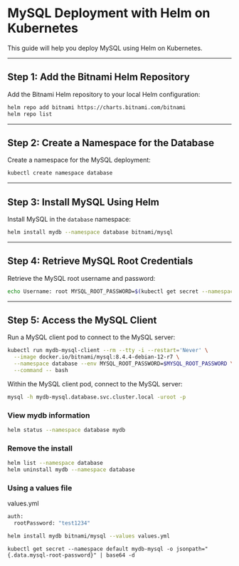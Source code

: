 # MySQL Deployment with Helm on Kubernetes

This guide will help you deploy MySQL using Helm on Kubernetes.

---

## Step 1: Add the Bitnami Helm Repository

Add the Bitnami Helm repository to your local Helm configuration:

```sh
helm repo add bitnami https://charts.bitnami.com/bitnami
helm repo list
```

---

## Step 2: Create a Namespace for the Database

Create a namespace for the MySQL deployment:

```sh
kubectl create namespace database
```

---

## Step 3: Install MySQL Using Helm

Install MySQL in the `database` namespace:

```sh
helm install mydb --namespace database bitnami/mysql
```

---

## Step 4: Retrieve MySQL Root Credentials

Retrieve the MySQL root username and password:

```sh
echo Username: root MYSQL_ROOT_PASSWORD=$(kubectl get secret --namespace database mydb-mysql -o jsonpath="{.data.mysql-root-password}" | base64 -d)
```

---

## Step 5: Access the MySQL Client

Run a MySQL client pod to connect to the MySQL server:

```sh
kubectl run mydb-mysql-client --rm --tty -i --restart='Never' \
  --image docker.io/bitnami/mysql:8.4.4-debian-12-r7 \
  --namespace database --env MYSQL_ROOT_PASSWORD=$MYSQL_ROOT_PASSWORD \
  --command -- bash
```

Within the MySQL client pod, connect to the MySQL server:

```sh
mysql -h mydb-mysql.database.svc.cluster.local -uroot -p
```

### View mydb information

```sh
helm status --namespace database mydb
```

### Remove the install

```sh
helm list --namespace database
helm uninstall mydb --namespace database
```

### Using a values file

values.yml
```sh
auth:
  rootPassword: "test1234"
```

```sh
helm install mydb bitnami/mysql --values values.yml
```

```
kubectl get secret --namespace default mydb-mysql -o jsonpath="{.data.mysql-root-password}" | base64 -d
```